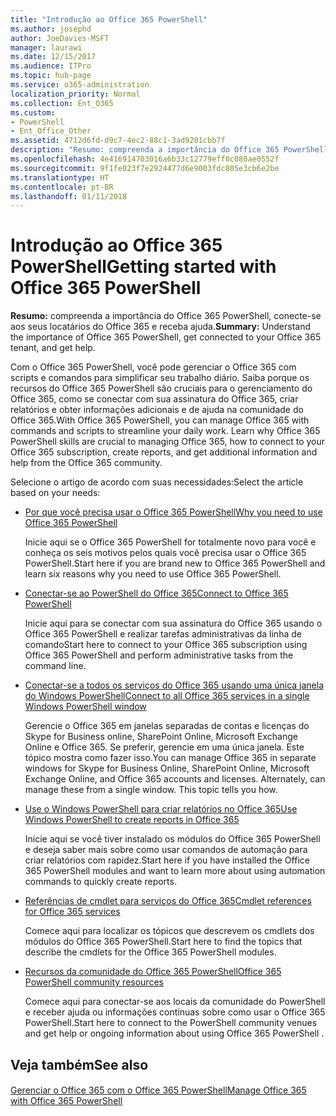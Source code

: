 ```yaml
---
title: "Introdução ao Office 365 PowerShell"
ms.author: josephd
author: JoeDavies-MSFT
manager: laurawi
ms.date: 12/15/2017
ms.audience: ITPro
ms.topic: hub-page
ms.service: o365-administration
localization_priority: Normal
ms.collection: Ent_O365
ms.custom:
- PowerShell
- Ent_Office_Other
ms.assetid: 4712d6fd-d9c7-4ec2-88c1-3ad9201cbb7f
description: "Resumo: compreenda a importância do Office 365 PowerShell, conecte-se aos seus locatários do Office 365 e receba ajuda."
ms.openlocfilehash: 4e416914703016a6b33c12779eff0c080ae0552f
ms.sourcegitcommit: 9f1fe023f7e2924477d6e9003fdc805e3cb6e2be
ms.translationtype: HT
ms.contentlocale: pt-BR
ms.lasthandoff: 01/11/2018
---
```

# <a name="getting-started-with-office-365-powershell"></a><span data-ttu-id="a2c1f-103">Introdução ao Office 365 PowerShell</span><span class="sxs-lookup"><span data-stu-id="a2c1f-103">Getting started with Office 365 PowerShell</span></span>

 <span data-ttu-id="a2c1f-104">**Resumo:** compreenda a importância do Office 365 PowerShell, conecte-se aos seus locatários do Office 365 e receba ajuda.</span><span class="sxs-lookup"><span data-stu-id="a2c1f-104">**Summary:** Understand the importance of Office 365 PowerShell, get connected to your Office 365 tenant, and get help.</span></span>
  
<span data-ttu-id="a2c1f-p101">Com o Office 365 PowerShell, você pode gerenciar o Office 365 com scripts e comandos para simplificar seu trabalho diário. Saiba porque os recursos do Office 365 PowerShell são cruciais para o gerenciamento do Office 365, como se conectar com sua assinatura do Office 365, criar relatórios e obter informações adicionais e de ajuda na comunidade do Office 365.</span><span class="sxs-lookup"><span data-stu-id="a2c1f-p101">With Office 365 PowerShell, you can manage Office 365 with commands and scripts to streamline your daily work. Learn why Office 365 PowerShell skills are crucial to managing Office 365, how to connect to your Office 365 subscription, create reports, and get additional information and help from the Office 365 community.</span></span>
  
<span data-ttu-id="a2c1f-107">Selecione o artigo de acordo com suas necessidades:</span><span class="sxs-lookup"><span data-stu-id="a2c1f-107">Select the article based on your needs:</span></span>
  
- [<span data-ttu-id="a2c1f-108">Por que você precisa usar o Office 365 PowerShell</span><span class="sxs-lookup"><span data-stu-id="a2c1f-108">Why you need to use Office 365 PowerShell</span></span>](why-you-need-to-use-office-365-powershell.md)
    
    <span data-ttu-id="a2c1f-109">Inicie aqui se o Office 365 PowerShell for totalmente novo para você e conheça os seis motivos pelos quais você precisa usar o Office 365 PowerShell.</span><span class="sxs-lookup"><span data-stu-id="a2c1f-109">Start here if you are brand new to Office 365 PowerShell and learn six reasons why you need to use Office 365 PowerShell.</span></span> 
    
- [<span data-ttu-id="a2c1f-110">Conectar-se ao PowerShell do Office 365</span><span class="sxs-lookup"><span data-stu-id="a2c1f-110">Connect to Office 365 PowerShell</span></span>](connect-to-office-365-powershell.md)
    
    <span data-ttu-id="a2c1f-111">Inicie aqui para se conectar com sua assinatura do Office 365 usando o Office 365 PowerShell e realizar tarefas administrativas da linha de comando</span><span class="sxs-lookup"><span data-stu-id="a2c1f-111">Start here to connect to your Office 365 subscription using Office 365 PowerShell and perform administrative tasks from the command line.</span></span>
    
- [<span data-ttu-id="a2c1f-112">Conectar-se a todos os serviços do Office 365 usando uma única janela do Windows PowerShell</span><span class="sxs-lookup"><span data-stu-id="a2c1f-112">Connect to all Office 365 services in a single Windows PowerShell window</span></span>](connect-to-all-office-365-services-in-a-single-windows-powershell-window.md)
    
    <span data-ttu-id="a2c1f-p102">Gerencie o Office 365 em janelas separadas de contas e licenças do Skype for Business online, SharePoint Online, Microsoft Exchange Online e Office 365. Se preferir, gerencie em uma única janela. Este tópico mostra como fazer isso.</span><span class="sxs-lookup"><span data-stu-id="a2c1f-p102">You can manage Office 365 in separate windows for Skype for Business Online, SharePoint Online, Microsoft Exchange Online, and Office 365 accounts and licenses. Alternately, can manage these from a single window. This topic tells you how.</span></span>
    
- [<span data-ttu-id="a2c1f-116">Use o Windows PowerShell para criar relatórios no Office 365</span><span class="sxs-lookup"><span data-stu-id="a2c1f-116">Use Windows PowerShell to create reports in Office 365</span></span>](use-windows-powershell-to-create-reports-in-office-365.md)
    
    <span data-ttu-id="a2c1f-117">Inicie aqui se você tiver instalado os módulos do Office 365 PowerShell e deseja saber mais sobre como usar comandos de automação para criar relatórios com rapidez.</span><span class="sxs-lookup"><span data-stu-id="a2c1f-117">Start here if you have installed the Office 365 PowerShell modules and want to learn more about using automation commands to quickly create reports.</span></span> 
    
- [<span data-ttu-id="a2c1f-118">Referências de cmdlet para serviços do Office 365</span><span class="sxs-lookup"><span data-stu-id="a2c1f-118">Cmdlet references for Office 365 services</span></span>](cmdlet-references-for-office-365-services.md)
    
    <span data-ttu-id="a2c1f-119">Comece aqui para localizar os tópicos que descrevem os cmdlets dos módulos do Office 365 PowerShell.</span><span class="sxs-lookup"><span data-stu-id="a2c1f-119">Start here to find the topics that describe the cmdlets for the Office 365 PowerShell modules.</span></span>
    
- [<span data-ttu-id="a2c1f-120">Recursos da comunidade do Office 365 PowerShell</span><span class="sxs-lookup"><span data-stu-id="a2c1f-120">Office 365 PowerShell community resources</span></span>](office-365-powershell-community-resources.md)
    
    <span data-ttu-id="a2c1f-121">Comece aqui para conectar-se aos locais da comunidade do PowerShell e receber ajuda ou informações contínuas sobre como usar o Office 365 PowerShell.</span><span class="sxs-lookup"><span data-stu-id="a2c1f-121">Start here to connect to the PowerShell community venues and get help or ongoing information about using Office 365 PowerShell .</span></span>
    
## <a name="see-also"></a><span data-ttu-id="a2c1f-122">Veja também</span><span class="sxs-lookup"><span data-stu-id="a2c1f-122">See also</span></span>

#### 

[<span data-ttu-id="a2c1f-123">Gerenciar o Office 365 com o Office 365 PowerShell</span><span class="sxs-lookup"><span data-stu-id="a2c1f-123">Manage Office 365 with Office 365 PowerShell</span></span>](manage-office-365-with-office-365-powershell.md)

